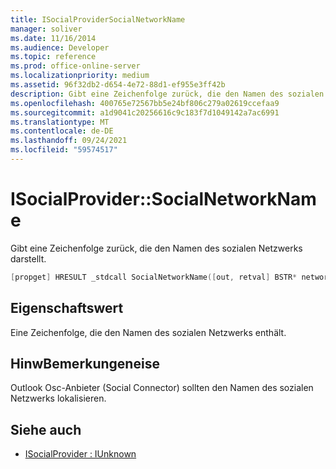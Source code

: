 ```yaml
---
title: ISocialProviderSocialNetworkName
manager: soliver
ms.date: 11/16/2014
ms.audience: Developer
ms.topic: reference
ms.prod: office-online-server
ms.localizationpriority: medium
ms.assetid: 96f32db2-d654-4e72-88d1-ef955e3ff42b
description: Gibt eine Zeichenfolge zurück, die den Namen des sozialen Netzwerks darstellt.
ms.openlocfilehash: 400765e72567bb5e24bf806c279a02619ccefaa9
ms.sourcegitcommit: a1d9041c20256616c9c183f7d1049142a7ac6991
ms.translationtype: MT
ms.contentlocale: de-DE
ms.lasthandoff: 09/24/2021
ms.locfileid: "59574517"
---
```

# <a name="isocialprovidersocialnetworkname"></a>ISocialProvider::SocialNetworkName

Gibt eine Zeichenfolge zurück, die den Namen des sozialen Netzwerks darstellt. 
  
```cpp
[propget] HRESULT _stdcall SocialNetworkName([out, retval] BSTR* networkName);
```

## <a name="property-value"></a>Eigenschaftswert

Eine Zeichenfolge, die den Namen des sozialen Netzwerks enthält.
  
## <a name="remarks"></a>HinwBemerkungeneise

Outlook Osc-Anbieter (Social Connector) sollten den Namen des sozialen Netzwerks lokalisieren.
  
## <a name="see-also"></a>Siehe auch

- [ISocialProvider : IUnknown](isocialprovideriunknown.md)

